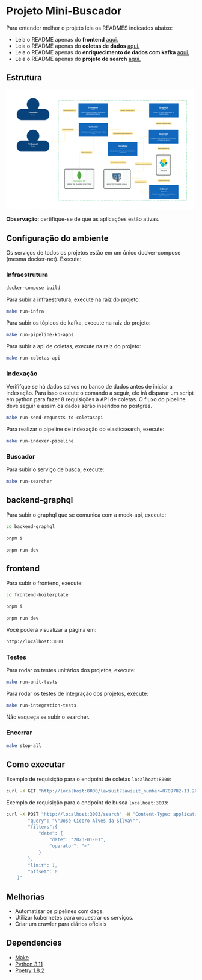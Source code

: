 # Projeto Mini-Buscador

Para entender melhor o projeto leia os READMES indicados abaixo:
- Leia o README apenas do **frontend** [aqui.](./FRONTEND.md)
- Leia o README apenas do **coletas de dados** [aqui.](./coletas-api/README.md)
- Leia o README apenas do **enriquecimento de dados com kafka** [aqui.](./kb-kafka-pipeline/README.md)
- Leia o README apenas do **projeto de search** [aqui.](./search/README.md)

## Estrutura
![Estrutura atual do projeto](./imagens/arq_buscador.png)

**Observação**: certifique-se de que as aplicações estão ativas.

## Configuração do ambiente
Os serviços de todos os projetos estão em um único docker-compose (mesma docker-net). Execute:

### Infraestrutura
```bash
docker-compose build
```

Para subir a infraestrutura, execute na raiz do projeto:

```bash
make run-infra
```

Para subir os tópicos do kafka, execute na raiz do projeto:

```bash
make run-pipeline-kb-apps
```

Para subir a api de coletas, execute na raiz do projeto:

```bash
make run-coletas-api 
```
### Indexação

Verififque se há dados salvos no banco de dados antes de iniciar a indexação. Para isso execute o comando a seguir, ele irá disparar um script em python para fazer 8 requisições à API de coletas. O fluxo do pipeline deve seguir e assim os dados serão inseridos no postgres.

```bash
make run-send-requests-to-coletasapi 
```

Para realizar o pipeline de indexação do elasticsearch, execute:

```bash
make run-indexer-pipeline
```

### Buscador

Para subir o serviço de busca, execute:

```bash
make run-searcher
```

## backend-graphql
Para subir o graphql que se comunica com a mock-api, execute:

```bash
cd backend-graphql
```
```bash
pnpm i
```
```bash
pnpm run dev
```

## frontend
Para subir o frontend, execute:

```bash
cd frontend-boilerplate
```
```bash
pnpm i
```
```bash
pnpm run dev
```

Você poderá visualizar a página em:

```bash
http://localhost:3000
```

### Testes

Para rodar os testes unitários dos projetos, execute:

```bash
make run-unit-tests
```

Para rodar os testes de integração dos projetos, execute:

```bash
make run-integration-tests
```
Não esqueça se subir o searcher.

### Encerrar

```bash
make stop-all
```

## Como executar

Exemplo de requisição para o endpoint de coletas `localhoat:8000`:
```bash
curl -X GET "http://localhost:8000/lawsuit?lawsuit_number=0709782-13.2022.8.02.0058&max_cache_age_seconds=600000"
```

Exemplo de requisição para o endpoint de busca `localhoat:3003`:
```bash
curl -X POST "http://localhost:3003/search" -H "Content-Type: application/json" -d '{
        "query": "\"José Cícero Alves da Silva\"",
        "filters":{
            "date": {
                "date": "2023-01-01",
                "operator": "<"
            }
        },
        "limit": 1,
        "offset": 0
    }'
```

## Melhorias
- Automatizar os pipelines com dags.
- Utilizar kubernetes para orquestrar os serviços.
- Criar um crawler para diários oficiais

## Dependencies

- [Make](https://www.gnu.org/software/make/)
- [Python 3.11](https://www.python.org/)
- [Poetry 1.8.2](https://python-poetry.org/)
